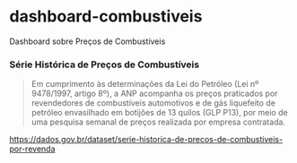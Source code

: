 # dashboard-combustiveis
Dashboard sobre Preços de Combustíveis


### Série Histórica de Preços de Combustíveis

> Em cumprimento às determinações da Lei do Petróleo (Lei nº 9478/1997, artigo 8º), a ANP acompanha os preços praticados por revendedores de combustíveis automotivos e de gás liquefeito de petróleo envasilhado em botijões de 13 quilos (GLP P13), por meio de uma pesquisa semanal de preços realizada por empresa contratada.

https://dados.gov.br/dataset/serie-historica-de-precos-de-combustiveis-por-revenda
